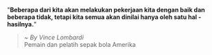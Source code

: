 "**Beberapa dari kita akan melakukan pekerjaan kita dengan baik dan beberapa tidak, tetapi kita semua akan dinilai hanya oleh satu hal - hasilnya.**"

> ~ _By Vince Lombardi_  
Pemain dan pelatih sepak bola Amerika
